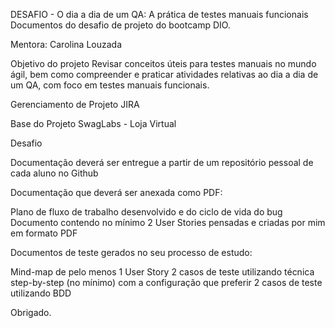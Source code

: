 DESAFIO - O dia a dia de um QA: A prática de testes manuais funcionais
Documentos do desafio de projeto do bootcamp DIO.

Mentora: Carolina Louzada

Objetivo do projeto
Revisar conceitos úteis para testes manuais no mundo ágil, bem como compreender e praticar atividades relativas ao dia a dia de um QA, com foco em testes manuais funcionais.

Gerenciamento de Projeto
JIRA

Base do Projeto
SwagLabs - Loja Virtual

Desafio

Documentação deverá ser entregue a partir de um repositório pessoal de cada aluno no Github

Documentação que deverá ser anexada como PDF:

Plano de fluxo de trabalho desenvolvido e do ciclo de vida do bug 
Documento contendo no mínimo 2 User Stories pensadas e criadas por mim em formato PDF 

Documentos de teste gerados no seu processo de estudo:

Mind-map de pelo menos 1 User Story 
2 casos de teste utilizando técnica step-by-step (no mínimo) com a configuração que preferir 
2 casos de teste utilizando BDD 

Obrigado.
